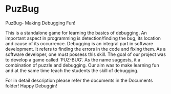 # PuzBug

PuzBug- Making Debugging Fun!

This is a standalone game for learning the basics of debugging. An important aspect in programming is detection/finding the bug, its location and cause of its occurrence. Debugging is an integral part in software development. It refers to finding the
errors in the code and fixing them. As a software developer, one must possess this skill. The
goal of our project was to develop a game called ‘PUZ-BUG’. As the name suggests, it a
combination of puzzle and debugging. Our aim was to make learning fun and at the same time
teach the students the skill of debugging.

For in detail description please refer the documents in the Documents folder!
Happy Debuggin!
